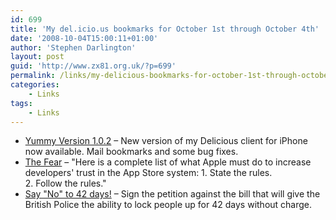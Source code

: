 ```yaml
---
id: 699
title: 'My del.icio.us bookmarks for October 1st through October 4th'
date: '2008-10-04T15:00:11+01:00'
author: 'Stephen Darlington'
layout: post
guid: 'http://www.zx81.org.uk/?p=699'
permalink: /links/my-delicious-bookmarks-for-october-1st-through-october-4th.html
categories:
    - Links
tags:
    - Links
---
```


- [Yummy Version 1.0.2](http://www.yummyapp.com/2008/10/yummy-version-102.html) – New version of my Delicious client for iPhone now available. Mail bookmarks and some bug fixes.
- [The Fear](http://daringfireball.net/2008/10/the_fear) – "Here is a complete list of what Apple must do to increase developers' trust in the App Store system:  1. State the rules.  
     2. Follow the rules."
- [Say "No" to 42 days!](http://www.protectthehuman.com/42days) – Sign the petition against the bill that will give the British Police the ability to lock people up for 42 days without charge.